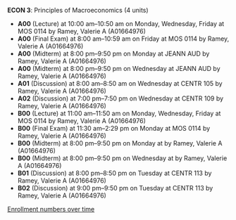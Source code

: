 **ECON 3**: Principles of Macroeconomics (4 units)

- **A00** (Lecture) at 10:00 am–10:50 am on Monday, Wednesday, Friday at MOS 0114 by Ramey, Valerie A (A01664976)
- **A00** (Final Exam) at 8:00 am–10:59 am on Friday at MOS 0114 by Ramey, Valerie A (A01664976)
- **A00** (Midterm) at 8:00 pm–9:50 pm on Monday at JEANN AUD by Ramey, Valerie A (A01664976)
- **A00** (Midterm) at 8:00 pm–9:50 pm on Wednesday at JEANN AUD by Ramey, Valerie A (A01664976)
- **A01** (Discussion) at 8:00 am–8:50 am on Wednesday at CENTR 105 by Ramey, Valerie A (A01664976)
- **A02** (Discussion) at 7:00 pm–7:50 pm on Wednesday at CENTR 109 by Ramey, Valerie A (A01664976)
- **B00** (Lecture) at 11:00 am–11:50 am on Monday, Wednesday, Friday at MOS 0114 by Ramey, Valerie A (A01664976)
- **B00** (Final Exam) at 11:30 am–2:29 pm on Monday at MOS 0114 by Ramey, Valerie A (A01664976)
- **B00** (Midterm) at 8:00 pm–9:50 pm on Monday at   by Ramey, Valerie A (A01664976)
- **B00** (Midterm) at 8:00 pm–9:50 pm on Wednesday at   by Ramey, Valerie A (A01664976)
- **B01** (Discussion) at 8:00 pm–8:50 pm on Tuesday at CENTR 113 by Ramey, Valerie A (A01664976)
- **B02** (Discussion) at 9:00 pm–9:50 pm on Tuesday at CENTR 113 by Ramey, Valerie A (A01664976)

[Enrollment numbers over time](./ECON3.tsv)
